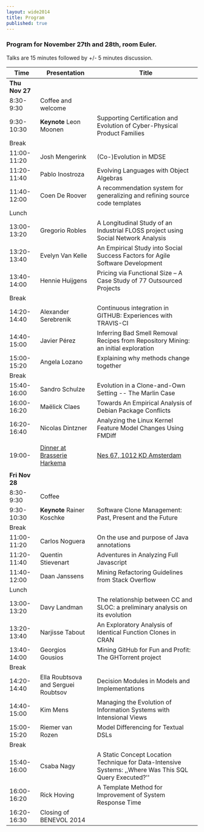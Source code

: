 ```yaml
---
layout: wide2014
title: Program
published: true
---
```

  
### Program for November 27th and 28th, room Euler.
Talks are 15 minutes followed by +/- 5 minutes discussion.

| Time        | Presentation                        | Title                                                                                                  |
|-------------|-------------------------------------|--------------------------------------------------------------------------------------------------------|
| **Thu Nov 27**  |                                     |                                                                                                        |
| 8:30-9:30   | Coffee and welcome                  |                                                                                                        |
| 9:30-10:30  | **Keynote** Leon Moonen             | Supporting Certification and Evolution of Cyber-Physical Product Families                              |
| Break       |                                     |                                                                                                        |
| 11:00-11:20 | Josh Mengerink                      | (Co-)Evolution in MDSE                                                                                 |
| 11:20-11:40 | Pablo Inostroza                     | Evolving Languages with Object Algebras                                                                |
| 11:40-12:00 | Coen De Roover                      | A recommendation system for generalizing and refining source code templates                            |
| Lunch       |                                     |                                                                                                        |
| 13:00-13:20 | Gregorio Robles                     | A Longitudinal Study of an Industrial FLOSS project using Social Network Analysis                      |
| 13:20-13:40 | Evelyn Van Kelle                    | An Empirical Study into Social Success Factors for Agile Software Development                          |
| 13:40-14:00 | Hennie Huijgens                     | Pricing via Functional Size – A Case Study of 77 Outsourced Projects                                   |
| Break       |                                     |                                                                                                        |
| 14:20-14:40 | Alexander Serebrenik                | Continuous integration in GITHUB: Experiences with TRAVIS-CI                                           |
| 14:40-15:00 | Javier Pérez                        | Inferring Bad Smell Removal Recipes from Repository Mining: an initial exploration                     |
| 15:00-15:20 | Angela Lozano                       | Explaining why methods change together                                                                 |
| Break       |                                     |                                                                                                        |
| 15:40-16:00 | Sandro Schulze                      | Evolution in a Clone-and-Own Setting -- The Marlin Case                                                |
| 16:00-16:20 | Maëlick Claes                       | Towards An Empirical Analysis of Debian Package Conflicts                                              |
| 16:20-16:40 | Nicolas Dintzner                    | Analyzing the Linux Kernel Feature Model Changes Using FMDiff                                          |
|             |                                     |                                                                                                        |
| 19:00-      | [Dinner at Brasserie Harkema](http://www.brasserieharkema.nl/) | [Nes 67, 1012 KD Amsterdam](https://www.google.nl/maps/place/Nes+67,+1012+KD+Amsterdam/@52.3702271,4.8935607,17z/data=!3m1!4b1!4m2!3m1!1s0x47c609c092d9ce9d:0x7ec3125128e2ab48)                                                                                                       | 
|             |                                     |                                                                                                        |
| **Fri Nov 28**  |                                     |                                                                                                        |
| 8:30-9:30   | Coffee                              |                                                                                                        |
| 9:30-10:30  | **Keynote** Rainer Koschke          | Software Clone Management: Past, Present and the Future                                                |
| Break       |                                     |                                                                                                        |
| 11:00-11:20 | Carlos Noguera                      | On the use and purpose of Java annotations                                                             |
| 11:20-11:40 | Quentin Stievenart                  | Adventures in Analyzing Full Javascript                                                                |
| 11:40-12:00 | Daan Janssens                       | Mining Refactoring Guidelines from Stack Overflow                                                      |
| Lunch       |                                     |                                                                                                        |
| 13:00-13:20 | Davy Landman                        | The relationship between CC and SLOC: a preliminary analysis on its evolution                          |
| 13:20-13:40 | Narjisse Tabout                     | An Exploratory Analysis of Identical Function Clones in CRAN                                           |
| 13:40-14:00 | Georgios Gousios                    | Mining GitHub for Fun and Profit: The GHTorrent project                                                |
| Break       |                                     |                                                                                                        |
| 14:20-14:40 | Ella Roubtsova and Serguei Roubtsov | Decision Modules in Models and Implementations                                                         |
| 14:40-15:00 | Kim Mens                            | Managing the Evolution of Information Systems with Intensional Views                                   |
| 15:00-15:20 | Riemer van Rozen                    | Model Differencing for Textual DSLs                                                                    |
| Break       |                                     |                                                                                                        |
| 15:40-16:00 | Csaba Nagy                          | A Static Concept Location Technique for Data-Intensive Systems: ,,Where Was This SQL Query Executed?'' |
| 16:00-16:20 | Rick Hoving                         | A Template Method for Improvement of System Response Time                                              |
| 16:20-16:30 | Closing of BENEVOL 2014             |                                                                                                        |
